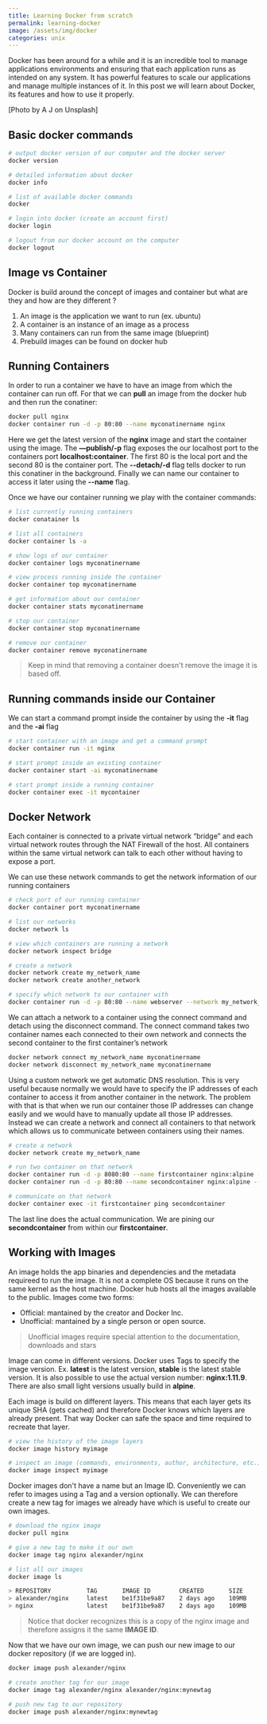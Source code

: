 ```yaml
---
title: Learning Docker from scratch
permalink: learning-docker
image: /assets/img/docker
categories: unix
---
```


Docker has been around for a while and it is an incredible tool to
manage applications environments and ensuring that each application
runs as intended on any system. It has powerful features to scale our
applications and manage multiple instances of it. In this post we will
learn about Docker, its features and how to use it properly.

[Photo by A J on Unsplash]

## Basic docker commands

```bash
# output docker version of our computer and the docker server
docker version

# detailed information about docker
docker info

# list of available docker commands
docker

# login into docker (create an account first)
docker login

# logout from our docker account on the computer
docker logout
```


## Image vs Container

Docker is build around the concept of images and container but what are
they and how are they different ?

1. An image is the application we want to run (ex. ubuntu)
2. A container is an instance of an image as a process
3. Many containers can run from the same image (blueprint)
4. Prebuild images can be found on docker hub


## Running Containers

In order to run a container we have to have an image from which the
container can run off. For that we can **pull** an image from the
docker hub and then run the conatiner:

```bash
docker pull nginx
docker container run -d -p 80:80 --name myconatinername nginx
```

Here we get the latest version of the **nginx** image and start the
container using the image. The **—publish/-p** flag exposes the our
localhost port to the containers port **localhost:container**. The
first 80 is the local port and the second 80 is the container port. The
**--detach/-d** flag tells docker to run this conatiner in the
background. Finally we can name our container to access it later using
the **--name** flag.

Once we have our container running we play with the container commands:

```bash
# list currently running containers
docker conatainer ls

# list all containers
docker container ls -a

# show logs of our container
docker container logs myconatinername

# view process running inside the container
docker container top myconatinername

# get information about our container
docker container stats myconatinername

# stop our container
docker container stop myconatinername

# remove our container
docker container remove myconatinername
```

> Keep in mind that removing a container doesn't remove the image
> it is based off.


## Running commands inside our Container

We can start a command prompt inside the container by using the **-it**
flag and the **-ai** flag

```bash
# start container with an image and get a command prompt
docker container run -it nginx

# start prompt inside an existing container
docker container start -ai myconatinername

# start prompt inside a running container
docker container exec -it mycontainer
```


## Docker Network

Each container is connected to a private virtual network “bridge” and
each virtual network routes through the NAT Firewall of the host.
All containers within the same virtual network can talk to each other
without having to expose a port.

We can use these network commands to get the network information of our
running containers

```bash
# check port of our running container
docker container port myconatinername

# list our networks
docker network ls

# view which containers are running a network
docker network inspect bridge

# create a network
docker network create my_network_name
docker network create another_network

# specify which network to our container with
docker container run -d -p 80:80 --name webserver --network my_network_name nginx
```

We can attach a network to a container using the connect command and
detach using the disconnect command.
The connect command takes two container names each connected to their
own network and connects the second container to the first container’s
network

```bash
docker network connect my_network_name myconatinername
docker network disconnect my_network_name myconatinername
```

Using a custom network we get automatic DNS resolution. This is very
useful because normally we would have to specify the IP addresses of
each container to access it from another container in the network. The
problem with that is that when we run our container those IP addresses
can change easily and we would have to manually update all those IP
addresses. Instead we can create a network and connect all containers
to that network which allows us to communicate between containers using
their names.


```bash
# create a network
docker network create my_network_name

# run two container on that network
docker container run -d -p 8080:80 --name firstcontainer nginx:alpine --network my_network_name
docker container run -d -p 80:80 --name secondcontainer nginx:alpine --network my_network_name

# communicate on that network
docker container exec -it firstcontainer ping secondcontainer
```

The last line does the actual communication. We are pining our
**secondcontainer** from within our **firstcontainer**.


## Working with Images

An image holds the app binaries and dependencies and the metadata requireed
to run the image. It is not a complete OS because it runs on the same kernel
as the host machine. Docker hub hosts all the images available to the public.
Images come two forms:

- Official: mantained by the creator and Docker Inc.
- Unofficial: mantained by a single person or open source.

> Unofficial images require special attention to the documentation,
> downloads and stars

Image can come in different versions. Docker uses Tags to specify
the image version. Ex. **latest** is the latest version, **stable** is
the latest stable version. It is also possible to use the actual
version number: **nginx:1.11.9**. There are also small light versions
usually build in **alpine**.

Each image is build on different layers. This means that each layer
gets its unique SHA (gets cached) and therefore Docker knows which layers are
already present. That way Docker can safe the space and time required
to recreate that layer.

```bash
# view the history of the image layers
docker image history myimage

# inspect an image (commands, environments, author, architecture, etc.)
docker image inspect myimage
```

Docker images don't have a name but an Image ID. Conveniently we can refer to images using a Tag and a version optionally. We can therefore
create a new tag for images we already have which is useful to create
our own images.

```bash
# download the nginx image
docker pull nginx

# give a new tag to make it our own
docker image tag nginx alexander/nginx

# list all our images
docker image ls

> REPOSITORY          TAG       IMAGE ID        CREATED       SIZE
> alexander/nginx     latest    be1f31be9a87    2 days ago    109MB
> nginx               latest    be1f31be9a87    2 days ago    109MB
```

> Notice that docker recognizes this is a copy of the nginx image and
> therefore assigns it the same **IMAGE ID**.

Now that we have our own image, we can push our new image to our docker repository (if we are logged in).

```bash
docker image push alexander/nginx

# create another tag for our image
docker image tag alexander/nginx alexander/nginx:mynewtag

# push new tag to our repository
docker image push alexander/nginx:mynewtag
```
